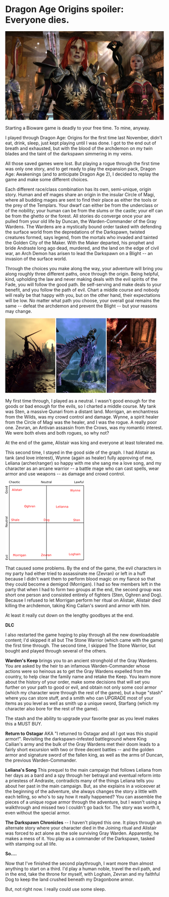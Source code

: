# Dragon Age Origins spoiler: Everyone dies.

[![](../uploads/2010/08/DAOrigins-2010-08-05-21-53-59-15-1024x574.jpg "Warden Tipa and Wynne sit through a cut-scene")](../uploads/2010/08/DAOrigins-2010-08-05-21-53-59-15.jpg)

Starting a Bioware game is deadly to your free time. To mine, anyway.

I played through Dragon Age: Origins for the first time last November, didn't eat, drink, sleep, just kept playing until I was done. I got to the end out of breath and exhausted, but with the blood of the archdemon on my twin blades and the taint of the darkspawn simmering in my veins.

All those saved games were lost. But playing a rogue through the first time was only one story, and to get ready to play the expansion pack, Dragon Age: Awakenings (and to anticipate Dragon Age 2), I decided to replay the game and make some different choices.

Each different race/class combination has its own, semi-unique, origin story. Human and elf mages share an origin in the insular Circle of Magi, where all budding mages are sent to find their place as either the tools or the prey of the Templars. Your dwarf can either be from the underclass or of the nobility; your human can be from the slums or the castle; your elf can be from the ghetto or the forest. All stories do converge once your are pulled from your old life by Duncan, the Warden-Commander of the Gray Wardens. The Wardens are a mystically bound order tasked with defending the surface world from the depredations of the Darkspawn, twisted creatures formed, says legend, from the mortals who invaded and tainted the Golden City of the Maker. With the Maker departed, his prophet and bride Andraste long ago dead, murdered, and the land on the edge of civil war, an Arch Demon has arisen to lead the Darkspawn on a Blight -- an invasion of the surface world.

Through the choices you make along the way, your adventure will bring you along roughly three different paths, once through the origin. Being helpful, kind, upholding the law and never making deals with the evil spirits of the Fade, you will follow the good path. Be self-serving and make deals to your benefit, and you follow the path of evil. Chart a middle course and nobody will really be that happy with you, but on the other hand, their expectations will be low. No matter what path you choose, your overall goal remains the same -- defeat the archdemon and prevent the Blight -- but your reasons may change.



[![](../uploads/2010/08/daoks5.png "Death to Dragons!")](../uploads/2010/08/daoks5.png)

My first time through, I played as a neutral. I wasn't good enough for the goods or bad enough for the evils, so I charted a middle course. My tank was Sten, a massive Qunari from a distant land. Morrigan, an enchantress from the Wilds, was my crowd control and damage. Wynne, a spirit healer from the Circle of Magi was the healer, and I was the rogue. A really poor one. Zevran, an Antivan assassin from the Crows, was my romantic interest. We were both elves and both rogues, so why not?

At the end of the game, Alistair was king and everyone at least tolerated me.

This second time, I stayed in the good side of the graph. I had Alistair as tank (and love interest), Wynne (again as healer) fully approving of me, Leliana (archer/ranger) so happy with me she sang me a love song, and my character as an arcane warrior -- a battle mage who can cast spells, wear armor and use weapons -- as damage and crowd control.

[![](../uploads/2010/08/alignment2.png "Alignment Chart")](../uploads/2010/08/alignment2.png)

That caused some problems. By the end of the game, the evil characters in my party had either tried to assassinate me (Zevran) or left in a huff because I didn't want them to perform blood magic on my fiancé so that they could become a demigod (Morrigan). I had so few members left in the party that when I had to form two groups at the end, the second group was short one person and consisted entirely of fighters (Sten, Oghren and Dog). Because I refused to let Morrigan perform her ritual on Alistair, Alistair died killing the archdemon, taking King Cailan's sword and armor with him.

At least it really cut down on the lengthy goodbyes at the end.

**DLC**

I also restarted the game hoping to play through all the new downloadable content; I'd skipped it all but The Stone Warrior (which came with the game) the first time through. The second time, I skipped The Stone Warrior, but bought and played through several of the others.

**Warden's Keep** brings you to an ancient stronghold of the Gray Wardens. You are asked by the heir to an infamous Warden-Commander whose actions were so heinous as to get the Gray Wardens expelled from the country, to help clear the family name and retake the Keep. You learn more about the history of your order, make some decisions that will set you further on your path to good or evil, and obtain not only some cool armor (which my character wore through the rest of the game), but a huge "stash" where you can store stuff, and a smith who can UPGRADE most of your items as you level as well as smith up a unique sword, Starfang (which my character also bore for the rest of the game).

The stash and the ability to upgrade your favorite gear as you level makes this a MUST BUY.

**Return to Ostagar** AKA "I returned to Ostagar and all I got was this stupid armor!". Revisiting the darkspawn-infested battleground where King Cailian's army and the bulk of the Gray Wardens met their doom leads to a fairly short excursion with two or three decent battles -- and the golden armor and signature sword of the fallen king, as well as the arms of Duncan, the previous Warden-Commander.

**Leliana's Song** This prequel to the main campaign that follows Leliana from her days as a bard and a spy through her betrayal and eventual reform into a priestess of Andraste, contradicts many of the things Leliana tells you about her past in the main campaign. But, as she explains in a voiceover at the beginning of the adventure, she always changes the story a little with each telling, so who's to say how it really happened? You can assemble the pieces of a unique rogue armor through the adventure, but I wasn't using a walkthrough and missed two I couldn't go back for. The story was worth it, even without the special armor.

**The Darkspawn Chronicles** -- I haven't played this one. It plays through an alternate story where your character died in the Joining ritual and Alistair was forced to act alone as the sole surviving Gray Warden. Apparently, he makes a mess of it. You play as a commander of the Darkspawn, tasked with stamping out all life.

**So....**

Now that I've finished the second playthrough, I want more than almost anything to start on a third. I'd play a human noble, travel the evil path, and in the end, take the throne for myself, with Loghain, Zevran and my faithful Dog to keep the land crushed beneath my Dragonbone armor.

But, not right now. I really could use some sleep.



